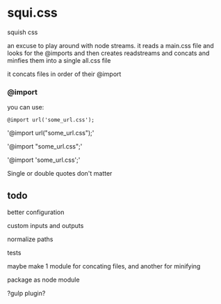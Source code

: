 # squi.css
squish css

an excuse to play around with node streams.
it reads a main.css file and looks for the @imports and then creates readstreams and concats and minfies them into a single all.css file

it concats files in order of their @import


### @import

you can use:

 `@import url('some_url.css');`

 '@import url("some_url.css");'

 '@import "some_url.css";'

 '@import 'some_url.css';'


Single or double quotes don't matter

## todo

better configuration

custom inputs and outputs

normalize paths

tests

maybe make 1 module for concating files, and another for minifying

package as node module

?gulp plugin?
